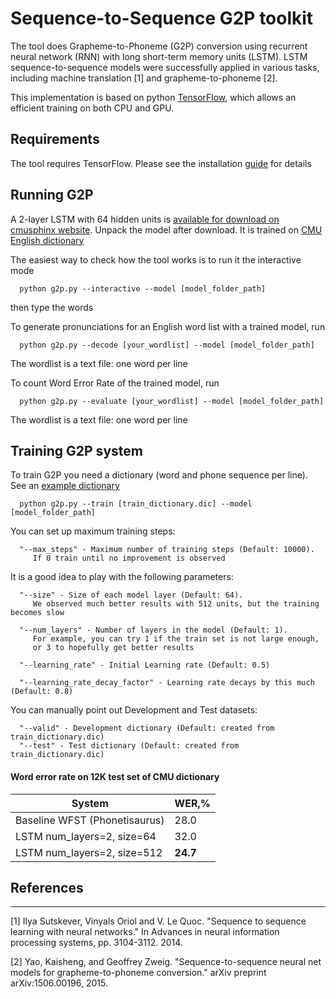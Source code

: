 # Sequence-to-Sequence G2P toolkit

The tool does Grapheme-to-Phoneme (G2P) conversion using recurrent
neural network (RNN) with long short-term memory units (LSTM). LSTM
sequence-to-sequence models were successfully applied in various tasks,
including machine translation [1] and grapheme-to-phoneme [2].

This implementation is based on python
[TensorFlow](https://www.tensorflow.org/versions/r0.8/tutorials/seq2seq/index.html),
which allows an efficient training on both CPU and GPU.

## Requirements

The tool requires TensorFlow. Please see the installation
[guide](https://github.com/tensorflow/tensorflow/blob/master/tensorflow/g3doc/get_started/os_setup.md)
for details

## Running G2P

A 2-layer LSTM with 64 hidden units is [available for download on cmusphinx website](https://sourceforge.net/projects/cmusphinx/files/G2P%20Models/g2p-seq2seq-cmudict.tar.gz/download).
Unpack the model after download. It is trained on [CMU English dictionary](http://github.com/cmusphinx/cmudict)

The easiest way to check how the tool works is to run it the interactive mode
```
  python g2p.py --interactive --model [model_folder_path]

```

then type the words


To generate pronunciations for an English word list with a trained model, run

```
  python g2p.py --decode [your_wordlist] --model [model_folder_path]

```
The wordlist is a text file: one word per line


To count Word Error Rate  of the trained model, run

```
  python g2p.py --evaluate [your_wordlist] --model [model_folder_path]

```
The wordlist is a text file: one word per line


## Training G2P system

To train G2P you need a dictionary (word and phone sequence per line).
See an [example dictionary](http://github.com/cmusphinx/cmudict)

```
  python g2p.py --train [train_dictionary.dic] --model [model_folder_path]
```

You can set up maximum training steps:
```
  "--max_steps" - Maximum number of training steps (Default: 10000).
     If 0 train until no improvement is observed
```

It is a good idea to play with the following parameters:
```
  "--size" - Size of each model layer (Default: 64).
     We observed much better results with 512 units, but the training becomes slow

  "--num_layers" - Number of layers in the model (Default: 1). 
     For example, you can try 1 if the train set is not large enough, 
     or 3 to hopefully get better results

  "--learning_rate" - Initial Learning rate (Default: 0.5) 

  "--learning_rate_decay_factor" - Learning rate decays by this much (Default: 0.8)
```

You can manually point out Development and Test datasets:
```
  "--valid" - Development dictionary (Default: created from train_dictionary.dic)
  "--test" - Test dictionary (Default: created from train_dictionary.dic)
```


#### Word error rate on 12K test set of CMU dictionary

System | WER,%
--- | --- 
Baseline WFST (Phonetisaurus) | 28.0
LSTM num_layers=2, size=64    | 32.0
LSTM num_layers=2, size=512   | **24.7**


## References
---------------------------------------

[1] Ilya Sutskever, Vinyals Oriol and V. Le Quoc. "Sequence to sequence
learning with neural networks." In Advances in neural information
processing systems, pp. 3104-3112. 2014.

[2] Yao, Kaisheng, and Geoffrey Zweig. "Sequence-to-sequence neural net
models for grapheme-to-phoneme conversion." arXiv preprint
arXiv:1506.00196, 2015.

